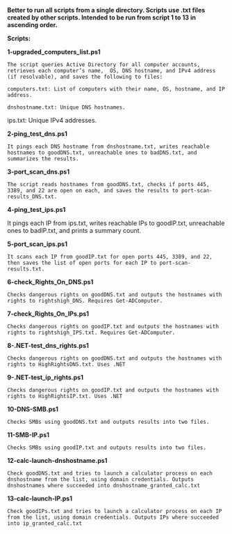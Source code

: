 **Better to run all scripts from a single directory. Scripts use .txt files created by other scripts. Intended to be run from script 1 to 13 in ascending order.**

**Scripts:**

**1-upgraded_computers_list.ps1**

	The script queries Active Directory for all computer accounts, retrieves each computer’s name, 	OS, DNS hostname, and IPv4 address (if resolvable), and saves the following to files:

	computers.txt: List of computers with their name, OS, hostname, and IP address.

	dnshostname.txt: Unique DNS hostnames.

ips.txt: Unique IPv4 addresses.

**2-ping_test_dns.ps1**

	It pings each DNS hostname from dnshostname.txt, writes reachable hostnames to goodDNS.txt, unreachable ones to badDNS.txt, and summarizes the results.

**3-port_scan_dns.ps1**

	The script reads hostnames from goodDNS.txt, checks if ports 445, 3389, and 22 are open on each, and saves the results to port-scan-results_DNS.txt.

**4-ping_test_ips.ps1**

It pings each IP from ips.txt, writes reachable IPs to goodIP.txt, unreachable ones to badIP.txt, and prints a summary count.

**5-port_scan_ips.ps1**

	It scans each IP from goodIP.txt for open ports 445, 3389, and 22, then saves the list of open ports for each IP to port-scan-results.txt.

**6-check_Rights_On_DNS.ps1**

	Checks dangerous rights on goodDNS.txt and outputs the hostnames with rights to rightshigh_DNS. Requires Get-ADComputer.

**7-check_Rights_On_IPs.ps1**
	
	Checks dangerous rights on goodIP.txt and outputs the hostnames with rights to rightshigh_IPS.txt. Requires Get-ADComputer.

**8-.NET-test_dns_rights.ps1**

	Checks dangerous rights on goodDNS.txt and outputs the hostnames with rights to HighRightsDNS.txt. Uses .NET

**9-.NET-test_ip_rights.ps1**

	Checks dangerous rights on goodIP.txt and outputs the hostnames with rights to HighRightsIP.txt. Uses .NET

**10-DNS-SMB.ps1**
	
	Checks SMBs using goodDNS.txt and outputs results into two files.

**11-SMB-IP.ps1**
	
	Checks SMBs using goodIP.txt and outputs results into two files.

**12-calc-launch-dnshostname.ps1**

	Check goodDNS.txt and tries to launch a calculator process on each dnshostname from the list, using domain credentials. Outputs dnshostnames where succeeded into dnshostname_granted_calc.txt

**13-calc-launch-IP.ps1**

	Check goodIPs.txt and tries to launch a calculator process on each IP from the list, using domain credentials. Outputs IPs where succeeded into ip_granted_calc.txt
 

